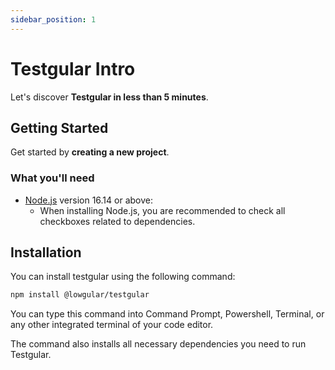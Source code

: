 ```yaml
---
sidebar_position: 1
---
```


# Testgular Intro

Let's discover **Testgular in less than 5 minutes**.

## Getting Started

Get started by **creating a new project**.

### What you'll need

- [Node.js](https://nodejs.org/en/download/) version 16.14 or above:
  - When installing Node.js, you are recommended to check all checkboxes related to dependencies.

## Installation

You can install testgular using the following command:

```bash
npm install @lowgular/testgular
```

You can type this command into Command Prompt, Powershell, Terminal, or any other integrated terminal of your code editor.

The command also installs all necessary dependencies you need to run Testgular.
